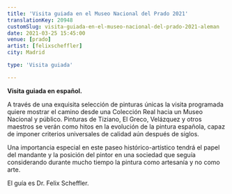 ```yaml
---
title: 'Visita guiada en el Museo Nacional del Prado 2021'
translationKey: 20948
customSlug: visita-guiada-en-el-museo-nacional-del-prado-2021-aleman
date: 2021-03-25 15:45:00
venue: [prado]
artist: [felixscheffler]
city: Madrid

type: 'Visita guiada'

---
```

<strong>Visita guiada en español.</strong>


A través de una exquisita selección de pinturas únicas la visita programada quiere mostrar el camino desde una Colección Real hacia un Museo Nacional y público. Pinturas de Tiziano, El Greco, Velázquez y otros maestros se verán como hitos en la evolución de la pintura española, capaz de imponer criterios universales de calidad aún después de siglos.

Una importancia especial en este paseo histórico-artístico tendrá el papel del mandante y la posición del pintor en una sociedad que seguía considerando durante mucho tiempo la pintura como artesanía y no como arte.

El guía es Dr. Felix Scheffler.




